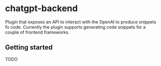 # chatgpt-backend

Plugin that exposes an API to interact with the OpenAI to produce 
snippets fo code.
Currently the plugin supports generating code snippets for a couple of 
frontend frameworks. 

## Getting started

TODO
